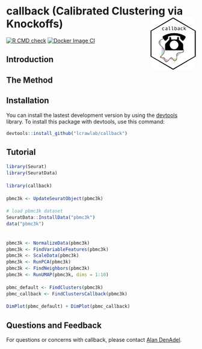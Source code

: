 # callback (Calibrated Clustering via Knockoffs) <img src="man/figures/callback_logo.png" align="right" alt="" width="120"/>


[![R CMD check](https://github.com/lcrawlab/PCKnockoffs/actions/workflows/check-standard.yml/badge.svg)](https://github.com/lcrawlab/PCKnockoffs/actions/workflows/check-standard.yml)
[![Docker Image CI](https://github.com/lcrawlab/PCKnockoffs/actions/workflows/docker-image.yml/badge.svg)](https://github.com/lcrawlab/PCKnockoffs/actions/workflows/docker-image.yml)


## Introduction

## The Method

## Installation

You can install the lastest development version by using the [devtools](https://CRAN.R-project.org/package=devtools) library. To install this package with devtools, use this command:

```r
devtools::install_github("lcrawlab/callback")
```


## Tutorial

```r
library(Seurat)
library(SeuratData)

library(callback)

pbmc3k <- UpdateSeuratObject(pbmc3k)

# load pbmc3k dataset
SeuratData::InstallData("pbmc3k")
data("pbmc3k")


pbmc3k <- NormalizeData(pbmc3k)
pbmc3k <- FindVariableFeatures(pbmc3k)
pbmc3k <- ScaleData(pbmc3k)
pbmc3k <- RunPCA(pbmc3k)
pbmc3k <- FindNeighbors(pbmc3k)
pbmc3k <- RunUMAP(pbmc3k, dims = 1:10)

pbmc_default <- FindClusters(pbmc3k)
pbmc_callback <- FindClustersCallback(pbmc3k)

DimPlot(pbmc_default) + DimPlot(pbmc_callback)
```

## Questions and Feedback
For questions or concerns with callback, please contact
[Alan DenAdel](mailto:alan_denadel@brown.edu).



